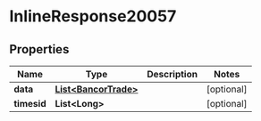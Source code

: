 
# InlineResponse20057

## Properties
Name | Type | Description | Notes
------------ | ------------- | ------------- | -------------
**data** | [**List&lt;BancorTrade&gt;**](BancorTrade.md) |  |  [optional]
**timesid** | **List&lt;Long&gt;** |  |  [optional]



